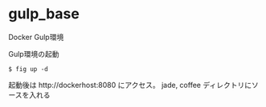 gulp_base
=========

Docker Gulp環境

Gulp環境の起動

    $ fig up -d

起動後は http://dockerhost:8080 にアクセス。
jade, coffee ディレクトリにソースを入れる
